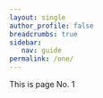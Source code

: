 ```yaml
---
layout: single
author_profile: false
breadcrumbs: true
sidebar:
   nav: guide
permalink: /one/
---
```


This is page No. 1 
